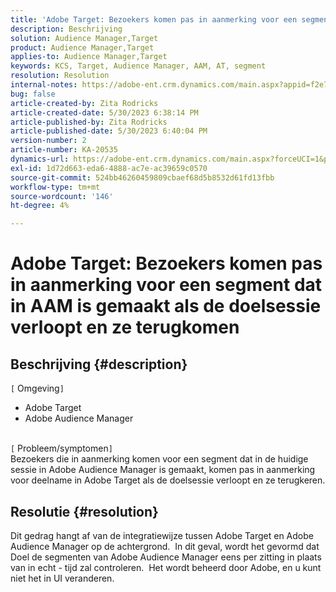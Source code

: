 ```yaml
---
title: 'Adobe Target: Bezoekers komen pas in aanmerking voor een segment dat in AAM is gemaakt als de doelsessie verloopt en ze terugkomen.'
description: Beschrijving
solution: Audience Manager,Target
product: Audience Manager,Target
applies-to: Audience Manager,Target
keywords: KCS, Target, Audience Manager, AAM, AT, segment
resolution: Resolution
internal-notes: https://adobe-ent.crm.dynamics.com/main.aspx?appid=f2e74f34-7119-ea11-a811-000d3a5936c5&forceUCI=1&newWindow=true&pagetype=entityrecord&etn=knowledgearticle&id=45e8e885-2b47-e911-a952-000d3a34ebb5
bug: false
article-created-by: Zita Rodricks
article-created-date: 5/30/2023 6:38:14 PM
article-published-by: Zita Rodricks
article-published-date: 5/30/2023 6:40:04 PM
version-number: 2
article-number: KA-20535
dynamics-url: https://adobe-ent.crm.dynamics.com/main.aspx?forceUCI=1&pagetype=entityrecord&etn=knowledgearticle&id=0088281f-19ff-ed11-8f6e-6045bd0063aa
exl-id: 1d72d663-eda6-4888-ac7e-ac39659c0570
source-git-commit: 524bb46260459809cbaef68d5b8532d61fd13fbb
workflow-type: tm+mt
source-wordcount: '146'
ht-degree: 4%

---
```


# Adobe Target: Bezoekers komen pas in aanmerking voor een segment dat in AAM is gemaakt als de doelsessie verloopt en ze terugkomen

## Beschrijving {#description}

`[` Omgeving`]` <br>
- Adobe Target
- Adobe Audience Manager

<br>`[` Probleem/symptomen`]` <br>
Bezoekers die in aanmerking komen voor een segment dat in de huidige sessie in Adobe Audience Manager is gemaakt, komen pas in aanmerking voor deelname in Adobe Target als de doelsessie verloopt en ze terugkeren.


## Resolutie {#resolution}


Dit gedrag hangt af van de integratiewijze tussen Adobe Target en Adobe Audience Manager op de achtergrond.  In dit geval, wordt het gevormd dat Doel de segmenten van Adobe Audience Manager eens per zitting in plaats van in echt - tijd zal controleren.  Het wordt beheerd door Adobe, en u kunt niet het in UI veranderen.
